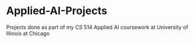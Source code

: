 # Applied-AI-Projects
Projects done as part of my CS 514 Applied AI coursework at University of Illinois at Chicago

